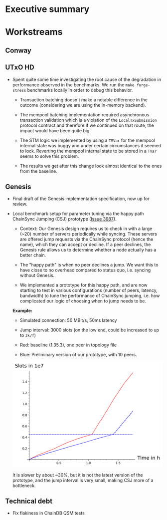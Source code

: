 # Executive summary


# Workstreams

## Conway

## UTxO HD

 - Spent quite some time investigating the root cause of the degradation in
   performance observed in the benchmarks. We run the `make forge-stress`
   benchmarks locally in order to debug this behavior.

    - Transaction batching doesn't make a notable difference in the outcome
      (considering we are using the in-memory backend).

    - The mempool batching implementation required asynchronous transaction
      validation which is a violation of the `LocalTxSubmission` protocol
      contract and therefore if we continued on that route, the impact would
      have been quite big.

    - The STM logic we implemented by using a `TMVar` for the mempool internal
      state was buggy and under certain circumstances it seemed to lock.
      Reverting the mempool internal state to be stored in a `TVar` seems to
      solve this problem.

    - The results we get after this change look almost identical to the ones
      from the baseline.

## Genesis

 - Final draft of the Genesis implementation specification, now up for review.

 - Local benchmark setup for parameter tuning via the happy path ChainSync
   Jumping (CSJ) prototype ([Issue 3987][issue-3987]).

    - Context: Our Genesis design requires us to check in with a large (~20)
      number of servers periodically while syncing. These servers are offered
      jump requests via the ChainSync protocol (hence the name), which they can
      accept or decline. If a peer declines, the Genesis rule allows us to
      determine whether a node actually has a better chain.

    - The "happy path" is when no peer declines a jump. We want this to have
      close to no overhead compared to status quo, i.e. syncing without Genesis.

    - We implemented a prototype for this happy path, and are now starting to
      test in various configurations (number of peers, latency, bandwidth) to
      tune the performance of ChainSync jumping, i.e. how complicated our logic
      of choosing when to jump needs to be.

    **Example:**

     - Simulated connection: 50 MBit/s, 50ms latency

     - Jump interval: 3000 slots (on the low end, could be increased to up to
       `3k/f`)

     - Red: baseline (1.35.3), one peer in topology file

     - Blue: Preliminary version of our prototype, with 10 peers.

    ![](/images/happy-path-csj-prototype-prelim.svg)

    It is slower by about ~30%, but it is not the latest version of the
    prototype, and the jump interval is very small, making CSJ more of a
    bottleneck.

## Technical debt

- Fix flakiness in ChainDB QSM tests

[issue-3987]: https://github.com/input-output-hk/ouroboros-network/issues/3987
